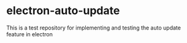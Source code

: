 # electron-auto-update
This is a test repository for implementing and testing the auto update feature in electron

